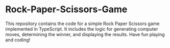 # Rock-Paper-Scissors-Game
This repository contains the code for a simple Rock Paper Scissors game implemented in TypeScript. It includes the logic for generating computer moves, determining the winner, and displaying the results.  Have fun playing and coding! 

